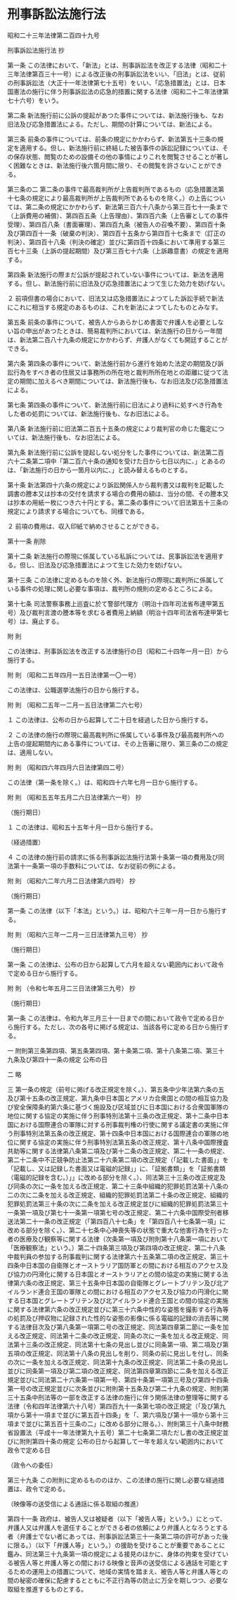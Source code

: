 # 刑事訴訟法施行法

昭和二十三年法律第二百四十九号

刑事訴訟法施行法 抄

第一条 この法律において、「新法」とは、刑事訴訟法を改正する法律（昭和二十三年法律第百三十一号）による改正後の刑事訴訟法をいい、「旧法」とは、従前の刑事訴訟法（大正十一年法律第七十五号）をいい、「応急措置法」とは、日本国憲法の施行に伴う刑事訴訟法の応急的措置に関する法律（昭和二十二年法律第七十六号）をいう。

第二条 新法施行前に公訴の提起があつた事件については、新法施行後も、なお旧法及び応急措置法による。ただし、期間の計算については、新法による。

第三条 前条の事件については、前条の規定にかかわらず、新法第五十三条の規定を適用する。但し、新法施行前に終結した被告事件の訴訟記録については、その保存状態、閲覧のための設備その他の事情によりこれを閲覧させることが著しく困難なときは、新法施行後六箇月間に限り、その閲覧を許さないことができる。

第三条の二 第二条の事件で最高裁判所が上告裁判所であるもの（応急措置法第十七条の規定により最高裁判所が上告裁判所であるものを除く。）の上告については、第二条の規定にかかわらず、新法第三百六十八条から第三百七十一条まで（上訴費用の補償）、第四百五条（上告理由）、第四百六条（上告審としての事件受理）、第四百八条（書面審理）、第四百九条（被告人の召喚不要）、第四百十条及び第四百十一条（破棄の判決）、第四百十五条から第四百十七条まで（訂正の判決）、第四百十八条（判決の確定）並びに第四百十四条において準用する第三百七十三条（上訴の提起期間）及び第三百七十六条（上訴趣意書）の規定を適用する。

第四条 新法施行の際まだ公訴が提起されていない事件については、新法を適用する。但し、新法施行前に旧法及び応急措置法によつて生じた効力を妨げない。

２ 前項但書の場合において、旧法又は応急措置法によつてした訴訟手続で新法にこれに相当する規定のあるものは、これを新法によつてしたものとみなす。

第五条 前条の事件について、被告人からあらかじめ書面で弁護人を必要としない旨の申出があつたときは、簡易裁判所においては、新法施行の日から一年間は、新法第二百八十九条の規定にかかわらず、弁護人がなくても開廷することができる。

第六条 第四条の事件について、新法施行前から進行を始めた法定の期間及び訴訟行為をすべき者の住居又は事務所の所在地と裁判所所在地との距離に従つて法定の期間に加えるべき期間については、新法施行後も、なお旧法及び応急措置法による。

第七条 第四条の事件について、新法施行前に旧法により過料に処すべき行為をした者の処罰については、新法施行後も、なお旧法による。

第八条 新法施行前に旧法第二百五十五条の規定により裁判官の命じた鑑定については、新法施行後も、なお旧法による。

第九条 新法施行前に公訴を提起しない処分をした事件については、新法第二百六十二条第二項中「第二百六十条の通知を受けた日から七日以内に、」とあるのは、「新法施行の日から一箇月以内に、」と読み替えるものとする。

第十条 新法第四十六条の規定により訴訟関係人から裁判書又は裁判を記載した調書の謄本又は抄本の交付を請求する場合の費用の額は、当分の間、その謄本又は抄本の用紙一枚につき六十円とする。第二条の事件について旧法第五十三条の規定により請求する場合についても、同様である。

２ 前項の費用は、収入印紙で納めさせることができる。

第十一条 削除

第十二条 新法施行の際現に係属している私訴については、民事訴訟法を適用する。但し、旧法及び応急措置法によつて生じた効力を妨げない。

第十三条 この法律に定めるものを除く外、新法施行の際現に裁判所に係属している事件の処理に関し必要な事項は、裁判所の規則の定めるところによる。

第十七条 司法警察事務上巡査に於て警部代理方（明治十四年司法省布達甲第五号）及び裁判言渡の謄本等を求むる者費用上納額（明治十四年司法省布達甲第七号）は、廃止する。

附 則

この法律は、刑事訴訟法を改正する法律施行の日（昭和二十四年一月一日）から施行する。

附 則 （昭和二五年四月一五日法律第一〇一号）

この法律は、公職選挙法施行の日から施行する。

附 則 （昭和二五年一二月一五日法律第二六七号）

１ この法律は、公布の日から起算して二十日を経過した日から施行する。

２ この法律の施行の際現に最高裁判所に係属している事件及び最高裁判所への上告の提起期間内にある事件については、その上告審に限り、第三条の二の規定は、適用しない。

附 則 （昭和四六年四月六日法律第四二号）

この法律（第一条を除く。）は、昭和四十六年七月一日から施行する。

附 則 （昭和五五年五月二六日法律第六一号） 抄

（施行期日）

１ この法律は、昭和五十五年十月一日から施行する。

（経過措置）

４ この法律の施行前の請求に係る刑事訴訟法施行法第十条第一項の費用及び同法第十一条第一項の手数料については、なお従前の例による。

附 則 （昭和六二年六月二日法律第六四号） 抄

（施行期日）

第一条 この法律（以下「本法」という。）は、昭和六十三年一月一日から施行する。

附 則 （昭和六三年一二月一三日法律第九三号） 抄

（施行期日）

第一条 この法律は、公布の日から起算して六月を超えない範囲内において政令で定める日から施行する。

附 則 （令和七年五月二三日法律第三九号） 抄

（施行期日）

第一条 この法律は、令和九年三月三十一日までの間において政令で定める日から施行する。ただし、次の各号に掲げる規定は、当該各号に定める日から施行する。

一 附則第三条第四項、第五条第四項、第十条第二項、第十八条第二項、第三十九条及び第四十一条の規定 公布の日

二 略

三 第一条の規定（前号に掲げる改正規定を除く。）、第五条中少年法第六条の五及び第十五条の改正規定、第九条中日本国とアメリカ合衆国との間の相互協力及び安全保障条約第六条に基づく施設及び区域並びに日本国における合衆国軍隊の地位に関する協定の実施に伴う刑事特別法第十三条の改正規定、第十二条中日本国における国際連合の軍隊に対する刑事裁判権の行使に関する議定書の実施に伴う刑事特別法第五条の改正規定、第十四条中日本国における国際連合の軍隊の地位に関する協定の実施に伴う刑事特別法第五条の改正規定、第十八条中国際捜査共助等に関する法律第八条第二項及び第十二条の改正規定、第二十一条の規定、第二十二条中不正競争防止法第二十六条第二項の改正規定（「記載した書面」」を「記載し、又は記録した書面又は電磁的記録」」に、「証拠書類」」を「証拠書類（電磁的記録を含む。）」」に改める部分を除く。）、同法第三十三条の改正規定及び同条の次に一条を加える改正規定、第二十三条中組織的犯罪処罰法第十八条の二の次に二条を加える改正規定、組織的犯罪処罰法第二十条の改正規定、組織的犯罪処罰法第三十条の次に二条を加える改正規定並びに組織的犯罪処罰法第三十一条第一項及び第七十一条第一項第七号の改正規定、第二十六条中国際受刑者移送法第二十一条の改正規定（「第四百八十七条」を「第四百八十七条第一項」に改める部分を除く。）、第二十七条中心神喪失等の状態で重大な他害行為を行った者の医療及び観察等に関する法律（次条第一項及び附則第十八条第一項において「医療観察法」という。）第二十四条第三項及び第四項の改正規定、第二十八条中裁判員の参加する刑事裁判に関する法律第六十五条第二項の改正規定、第三十四条中日本国の自衛隊とオーストラリア国防軍との間における相互のアクセス及び協力の円滑化に関する日本国とオーストラリアとの間の協定の実施に関する法律第六条の改正規定、第三十五条中日本国の自衛隊とグレートブリテン及び北アイルランド連合王国の軍隊との間における相互のアクセス及び協力の円滑化に関する日本国とグレートブリテン及び北アイルランド連合王国との間の協定の実施に関する法律第六条の改正規定並びに第三十六条中性的な姿態を撮影する行為等の処罰及び押収物に記録された性的な姿態の影像に係る電磁的記録の消去等に関する法律目次及び第八条第一項第二号の改正規定、同法第四章第二節に一条を加える改正規定、同法第十二条の改正規定、同条の次に一条を加える改正規定、同法第十三条の改正規定、同法第十七条の見出し並びに同条第一項、第二項及び第五項の改正規定、同法第十八条の見出しを削り、同条の前に見出しを付し、同条の次に一条を加える改正規定、同法第十九条の改正規定、同法第二十条の見出し並びに同条第一項及び第二項の改正規定、同法第四章第四節に二条を加える改正規定並びに同法第二十六条第一項第一号、第四十条第一項第三号及び第四十四条第一号の改正規定並びに次条並びに附則第十五条及び第二十九条の規定、附則第三十五条中刑法等の一部を改正する法律の施行に伴う関係法律の整理等に関する法律（令和四年法律第六十八号）第四百九十一条第七項の改正規定（「及び第九項から第十一項まで並びに第五百十四条」を「、第六項及び第十一項から第十三項まで並びに第五百十三条の二」に改める部分に限る。）、附則第三十八条中財務省設置法（平成十一年法律第九十五号）第二十七条第二項ただし書の改正規定並びに附則第四十条の規定 公布の日から起算して一年を超えない範囲内において政令で定める日

（政令への委任）

第三十九条 この附則に定めるもののほか、この法律の施行に関し必要な経過措置は、政令で定める。

（映像等の送受信による通話に係る取組の推進）

第四十一条 政府は、被告人又は被疑者（以下「被告人等」という。）にとって、弁護人又は弁護人を選任することができる者の依頼により弁護人となろうとする者（弁護士でない者にあっては、刑事訴訟法第三十一条第二項の許可があった後に限る。）（以下「弁護人等」という。）の援助を受けることが重要であることに鑑み、同法第三十九条第一項の規定による接見のほかに、身体の拘束を受けている被告人等と弁護人等との間における映像と音声の送受信による通話を可能とするための運用上の措置について、地域の実情を踏まえ、被告人等と弁護人等との間の秘密の確保に配慮するとともに不正行為等の防止に万全を期しつつ、必要な取組を推進するものとする。
